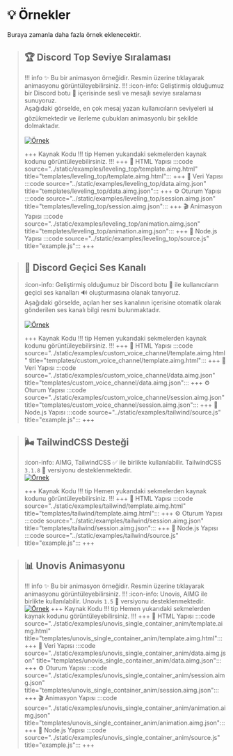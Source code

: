 # 💡 Örnekler
Buraya zamanla daha fazla örnek eklenecektir.

> ## 🏆 Discord Top Seviye Sıralaması
> !!! info ✨
> Bu bir animasyon örneğidir. Resmin üzerine tıklayarak animasyonu görüntüleyebilirsiniz.
> !!!
> :icon-info: Geliştirmiş olduğumuz bir Discord botu 🤖 içerisinde sesli ve mesajlı seviye sıralaması sunuyoruz. <br/>
> Aşağıdaki görselde, en çok mesaj yazan kullanıcıların seviyeleri 📊 gözükmektedir ve ilerleme çubukları animasyonlu bir şekilde dolmaktadır. <br/><br/>
> [![Örnek](/static/examples/leveling_top/result.gif)](/static/examples/leveling_top/result.gif)
> 
> +++ Kaynak Kodu
> !!! tip
> Hemen yukarıdaki sekmelerden kaynak kodunu görüntüleyebilirsiniz.
> !!!
> +++ 📄 HTML Yapısı
> :::code source="../static/examples/leveling_top/template.aimg.html" title="templates/leveling_top/template.aimg.html":::
> +++ 💾 Veri Yapısı
> :::code source="../static/examples/leveling_top/data.aimg.json" title="templates/leveling_top/data.aimg.json":::
> +++ ⚙️ Oturum Yapısı
> :::code source="../static/examples/leveling_top/session.aimg.json" title="templates/leveling_top/session.aimg.json":::
> +++ 🎬 Animasyon Yapısı
> :::code source="../static/examples/leveling_top/animation.aimg.json" title="templates/leveling_top/animation.aimg.json":::
> +++ 🤖 Node.js Yapısı
> :::code source="../static/examples/leveling_top/source.js" title="example.js":::
> +++

> ## 🎤 Discord Geçici Ses Kanalı
> :icon-info: Geliştirmiş olduğumuz bir Discord botu 🤖 ile kullanıcıların geçici ses kanalları 🔊 oluşturmasına olanak tanıyoruz. <br/>
> Aşağıdaki görselde, açılan her ses kanalının içerisine otomatik olarak gönderilen ses kanalı bilgi resmi bulunmaktadır. <br/><br/>
> [![Örnek](/static/examples/custom_voice_channel/result.png)](/static/examples/custom_voice_channel/result.png)
> 
> +++ Kaynak Kodu
> !!! tip
> Hemen yukarıdaki sekmelerden kaynak kodunu görüntüleyebilirsiniz.
> !!!
> +++ 📄 HTML Yapısı
> :::code source="../static/examples/custom_voice_channel/template.aimg.html" title="templates/custom_voice_channel/template.aimg.html":::
> +++ 💾 Veri Yapısı
> :::code source="../static/examples/custom_voice_channel/data.aimg.json" title="templates/custom_voice_channel/data.aimg.json":::
> +++ ⚙️ Oturum Yapısı
> :::code source="../static/examples/custom_voice_channel/session.aimg.json" title="templates/custom_voice_channel/session.aimg.json":::
> +++ 🤖 Node.js Yapısı
> :::code source="../static/examples/tailwind/source.js" title="example.js":::
> +++

> ## 🌬️ TailwindCSS Desteği
> :icon-info: AIMG, TailwindCSS ✅ ile birlikte kullanılabilir. TailwindCSS `3.1.8` 🔢 versiyonu desteklenmektedir. <br/>
> [![Örnek](/static/examples/tailwind/result.png)](/static/examples/tailwind/result.png)
> 
> +++ Kaynak Kodu
> !!! tip
> Hemen yukarıdaki sekmelerden kaynak kodunu görüntüleyebilirsiniz.
> !!!
> +++ 📄 HTML Yapısı
> :::code source="../static/examples/tailwind/template.aimg.html" title="templates/tailwind/template.aimg.html":::
> +++ ⚙️ Oturum Yapısı
> :::code source="../static/examples/tailwind/session.aimg.json" title="templates/tailwind/session.aimg.json":::
> +++ 🤖 Node.js Yapısı
> :::code source="../static/examples/tailwind/source.js" title="example.js":::
> +++

> ## 📊 Unovis Animasyonu
> !!! info ✨
> Bu bir animasyon örneğidir. Resmin üzerine tıklayarak animasyonu görüntüleyebilirsiniz.
> !!!
> :icon-info: Unovis, AIMG ile birlikte kullanılabilir. Unovis `1.5` 🔢 versiyonu desteklenmektedir. <br/>
> [![Örnek](/static/examples/unovis_single_container_anim/result.gif)](/static/examples/unovis_single_container_anim/result.gif)
> +++ Kaynak Kodu
> !!! tip
> Hemen yukarıdaki sekmelerden kaynak kodunu görüntüleyebilirsiniz.
> !!!
> +++ 📄 HTML Yapısı
> :::code source="../static/examples/unovis_single_container_anim/template.aimg.html" title="templates/unovis_single_container_anim/template.aimg.html":::
> +++ 💾 Veri Yapısı
> :::code source="../static/examples/unovis_single_container_anim/data.aimg.json" title="templates/unovis_single_container_anim/data.aimg.json":::
> +++ ⚙️ Oturum Yapısı
> :::code source="../static/examples/unovis_single_container_anim/session.aimg.json" title="templates/unovis_single_container_anim/session.aimg.json":::
> +++ 🎬 Animasyon Yapısı
> :::code source="../static/examples/unovis_single_container_anim/animation.aimg.json" title="templates/unovis_single_container_anim/animation.aimg.json":::
> +++ 🤖 Node.js Yapısı
> :::code source="../static/examples/unovis_single_container_anim/source.js" title="example.js":::
> +++